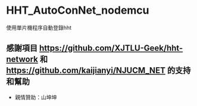# HHT_AutoConNet_nodemcu
使用單片機程序自動登錄hht



## 感謝項目 https://github.com/XJTLU-Geek/hht-network 和 https://github.com/kaijianyi/NJUCM_NET 的支持和幫助

- 親情贊助：山坤坤
